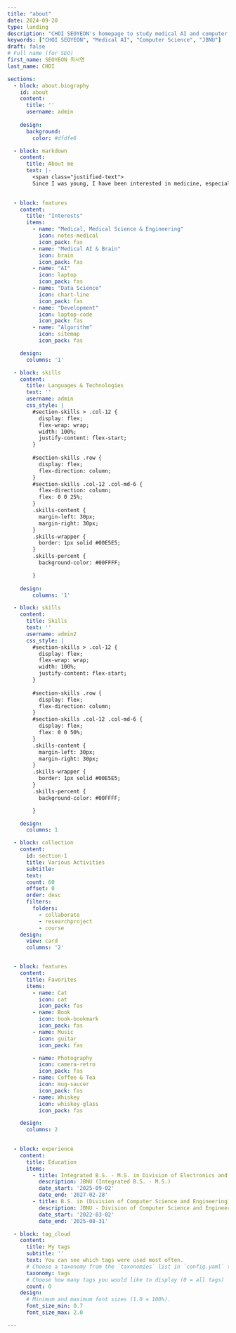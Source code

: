 ```yaml
---
title: "about"
date: 2024-09-20
type: landing
description: "CHOI SEOYEON's homepage to study medical AI and computer engineering"
keywords: ["CHOI SEOYEON", "Medical AI", "Computer Science", "JBNU"]
draft: false
# Full name (for SEO)
first_name: SEOYEON 최서연
last_name: CHOI

sections:
  - block: about.biography
    id: about
    content:
      title: ''
      username: admin
      
    design:
      background:
        color: #dfdfe6

  - block: markdown
    content:
      title: About me
      text: |- 
        <span class="justified-text">
        Since I was young, I have been interested in medicine, especially the brain and cranial nerves. I entered the computer engineering department of Jeonbuk National University with the idea that I should first learn computer engineering and artificial intelligence to study the brain, and I am learning the whole of medicine, medicine, and computer engineering while taking classes in the departments of computer engineering and biomedical engineering. I enjoy creating complex things by connecting and converging across fields. I want to explore the brain by researching medicine and engineering in general, medicine engineering, and brain engineering by converging medical and engineering. I am also interested in researching brain nerve modeling in the field of medical artificial intelligence, especially in the field of brain computer interface, and in the field of deep neural networks. </span>
        

  - block: features
    content:
      title: "Interests"
      items:
        - name: "Medical, Medical Science & Engineering"
          icon: notes-medical
          icon_pack: fas
        - name: "Medical AI & Brain"
          icon: brain
          icon_pack: fas
        - name: "AI"
          icon: laptop
          icon_pack: fas
        - name: "Data Science"
          icon: chart-line
          icon_pack: fas
        - name: "Development"
          icon: laptop-code
          icon_pack: fas
        - name: "Algorithm"
          icon: sitemap
          icon_pack: fas

    design:
      columns: '1'

  - block: skills
    content:
      title: Languages & Technologies
      text: ''
      username: admin
      css_style: |
        #section-skills > .col-12 {
          display: flex;
          flex-wrap: wrap;
          width: 100%;
          justify-content: flex-start;
        } 
        
        #section-skills .row {
          display: flex;
          flex-direction: column;
        }
        #section-skills .col-12 .col-md-6 {
          flex-direction: column;
          flex: 0 0 25%;
        }
        .skills-content {
          margin-left: 30px;
          margin-right: 30px;
        }
        .skills-wrapper {
          border: 1px solid #00E5E5;
        }
        .skills-percent {
          background-color: #00FFFF;

        }
          
    design:
        columns: '1'

  - block: skills
    content:
      title: Skills
      text: ''
      username: admin2
      css_style: |
        #section-skills > .col-12 {
          display: flex;
          flex-wrap: wrap;
          width: 100%;
          justify-content: flex-start;
        } 
        
        #section-skills .row {
          display: flex;
          flex-direction: column;
        }
        #section-skills .col-12 .col-md-6 {
          display: flex;
          flex: 0 0 50%;
        }
        .skills-content {
          margin-left: 30px;
          margin-right: 30px;
        }
        .skills-wrapper {
          border: 1px solid #00E5E5;
        }
        .skills-percent {
          background-color: #00FFFF;

        }

    design:
      columns: 1

  - block: collection
    content:
      id: section-1
      title: Various Activities
      subtitle:
      text:
      count: 60
      offset: 0
      order: desc
      filters:
        folders:
          - collaborate
          - researchproject
          - course
    design:
      view: card
      columns: '2'


  - block: features
    content:
      title: Favorites
      items:
        - name: Cat
          icon: cat
          icon_pack: fas
        - name: Book
          icon: book-bookmark
          icon_pack: fas
        - name: Music
          icon: guitar
          icon_pack: fas

        - name: Photography
          icon: camera-retro
          icon_pack: fas
        - name: Coffee & Tea
          icon: mug-saucer
          icon_pack: fas
        - name: Whiskey
          icon: whiskey-glass
          icon_pack: fas

    design:
      columns: 2

  
  - block: experience
    content:
      title: Education
      items:
        - title: Integrated B.S. - M.S. in Division of Electronics and Information Engineering (Computer Science Major)
          description: JBNU (Integrated B.S. - M.S.)
          date_start: '2025-09-02'
          date_end: '2027-02-28'
        - title: B.S. in (Division of Computer Science and Engineering)
          description: JBNU - Division of Computer Science and Engineering
          date_start: '2022-03-02'
          date_end: '2025-08-31'

  - block: tag_cloud
    content:
      title: My tags
      subtitle: ''
      text: You can see which tags were used most often.
      # Choose a taxonomy from the `taxonomies` list in `config.yaml` to display (e.g. tags, categories, authors)
      taxonomy: tags
      # Choose how many tags you would like to display (0 = all tags)
      count: 0
    design:
      # Minimum and maximum font sizes (1.0 = 100%).
      font_size_min: 0.7
      font_size_max: 2.0

---
```




